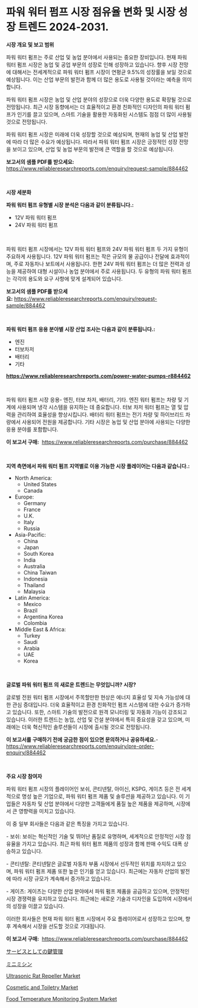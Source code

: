 <p><h1>파워 워터 펌프 시장 점유율 변화 및 시장 성장 트렌드 2024-2031.</h1></p><p><strong>시장 개요 및 보고 범위</strong></p>
<p><p>파워 워터 펌프는 주로 산업 및 농업 분야에서 사용되는 중요한 장비입니다. 현재 파워 워터 펌프 시장은 농업 및 공업 부문의 성장로 인해 성장하고 있습니다. 향후 시장 전망에 대해서는 전세계적으로 파워 워터 펌프 시장이 연평균 9.5%의 성장률을 보일 것으로 예상됩니다. 이는 산업 부문의 발전과 함께 더 많은 용도로 사용될 것이라는 예측을 의미합니다.</p><p>파워 워터 펌프 시장은 농업 및 산업 분야의 성장으로 더욱 다양한 용도로 확장될 것으로 전망됩니다. 최근 시장 동향에서는 더 효율적이고 환경 친화적인 디자인의 파워 워터 펌프가 인기를 끌고 있으며, 스마트 기술을 활용한 자동화된 시스템도 점점 더 많이 사용될 것으로 전망됩니다.</p><p>파워 워터 펌프 시장은 미래에 더욱 성장할 것으로 예상되며, 현재의 농업 및 산업 발전에 따라 더 많은 수요가 예상됩니다. 따라서 파워 워터 펌프 시장은 긍정적인 성장 전망을 보이고 있으며, 산업 및 농업 부문의 발전에 큰 역할을 할 것으로 예상됩니다.</p></p>
<p><strong>보고서의 샘플 PDF를 받으세요:</strong> <a href="https://www.reliableresearchreports.com/enquiry/request-sample/884462">https://www.reliableresearchreports.com/enquiry/request-sample/884462</a></p>
<p>&nbsp;</p>
<p><strong>시장 세분화</strong></p>
<p><strong>파워 워터 펌프 유형별 시장 분석은 다음과 같이 분류됩니다.:</strong></p>
<p><ul><li>12V 파워 워터 펌프</li><li>24V 파워 워터 펌프</li></ul></p>
<p>&nbsp;</p>
<p><p>파워 워터 펌프 시장에서는 12V 파워 워터 펌프와 24V 파워 워터 펌프 두 가지 유형이 주요하게 사용됩니다. 12V 파워 워터 펌프는 작은 규모의 물 공급이나 전달에 효과적이며, 주로 자동차나 보트에서 사용됩니다. 한편 24V 파워 워터 펌프는 더 많은 전력과 성능을 제공하여 대형 시설이나 농업 분야에서 주로 사용됩니다. 두 유형의 파워 워터 펌프는 각각의 용도와 요구 사항에 맞게 설계되어 있습니다.</p></p>
<p><strong>보고서의 샘플 PDF를 받으세요:</strong>&nbsp;<a href="https://www.reliableresearchreports.com/enquiry/request-sample/884462">https://www.reliableresearchreports.com/enquiry/request-sample/884462</a></p>
<p>&nbsp;</p>
<p><strong> 파워 워터 펌프 응용 분야별 시장 산업 조사는 다음과 같이 분류됩니다.:</strong></p>
<p><ul><li>엔진</li><li>터보차저</li><li>배터리</li><li>기타</li></ul></p>
<p><strong><a href="https://www.reliableresearchreports.com/power-water-pumps-r884462">https://www.reliableresearchreports.com/power-water-pumps-r884462</a></strong></p>
<p>&nbsp;</p>
<p><p>파워 워터 펌프 시장 응용- 엔진, 터보 차저, 배터리, 기타. 엔진 워터 펌프는 차량 및 기계에 사용되며 냉각 시스템을 유지하는 데 중요합니다. 터보 차저 워터 펌프는 열 및 압력을 관리하여 효율성을 향상시킵니다. 배터리 워터 펌프는 전기 차량 및 하이브리드 차량에서 사용되어 전원을 제공합니다. 기타 시장은 농업 및 산업 분야에 사용되는 다양한 응용 분야를 포함합니다.</p></p>
<p><strong>이 보고서 구매:</strong>&nbsp; <a href="https://www.reliableresearchreports.com/purchase/884462">https://www.reliableresearchreports.com/purchase/884462</a></p>
<p>&nbsp;</p>
<p><strong>지역 측면에서 파워 워터 펌프 지역별로 이용 가능한 시장 플레이어는 다음과 같습니다.:</strong></p>
<p><ul>
    <li>
        North America:
        <ul>
            <li>United States</li>
            <li>Canada</li>
        </ul>
    </li>
    <li>
        Europe:
        <ul>
            <li>Germany</li>
            <li>France</li>
            <li>U.K.</li>
            <li>Italy</li>
            <li>Russia</li>
        </ul>
    </li>
    <li>
        Asia-Pacific:
        <ul>
            <li>China</li>
            <li>Japan</li>
            <li>South Korea</li>
            <li>India</li>
            <li>Australia</li>
            <li>China Taiwan</li>
            <li>Indonesia</li>
            <li>Thailand</li>
            <li>Malaysia</li>
        </ul>
    </li>
    <li>
        Latin America:
        <ul>
            <li>Mexico</li>
            <li>Brazil</li>
            <li>Argentina Korea</li>
            <li>Colombia</li>
        </ul>
    </li>
    <li>
        Middle East & Africa:
        <ul>
            <li>Turkey</li>
            <li>Saudi</li>
            <li>Arabia</li>
            <li>UAE</li>
            <li>Korea</li>
        </ul>
    </li>
    </ul></p>
<p>&nbsp;</p>
<p><strong>글로벌 파워 워터 펌프 의 새로운 트렌드는 무엇입니까? 시장?</strong></p>
<p><p>글로벌 전원 워터 펌프 시장에서 주목할만한 현상은 에너지 효율성 및 지속 가능성에 대한 관심 증대입니다. 더욱 효율적이고 환경 친화적인 펌프 시스템에 대한 수요가 증가하고 있습니다. 또한, 스마트 기술의 발전으로 원격 모니터링 및 자동화 기능이 강조되고 있습니다. 이러한 트렌드는 농업, 산업 및 건설 분야에서 특히 중요성을 갖고 있으며, 미래에는 더욱 혁신적인 솔루션들이 시장에 출시될 것으로 전망됩니다.</p></p>
<p><strong>이 보고서를 구매하기 전에 궁금한 점이 있으면 문의하거나 공유하세요.</strong>- <a href="https://www.reliableresearchreports.com/enquiry/pre-order-enquiry/884462">https://www.reliableresearchreports.com/enquiry/pre-order-enquiry/884462</a></p>
<p>&nbsp;</p>
<p><strong>주요 시장 참여자</strong></p>
<p><p>파워 워터 펌프 시장의 플레이어인 보쉬, 콘티넨탈, 아이신, KSPG, 게이츠 등은 전 세계적으로 명성 높은 기업으로, 파워 워터 펌프 제품 및 솔루션을 제공하고 있습니다. 이 기업들은 자동차 및 산업 분야에서 다양한 고객들에게 품질 높은 제품을 제공하며, 시장에서 큰 영향력을 미치고 있습니다.</p><p>이 중 일부 회사들은 다음과 같은 특징을 가지고 있습니다.</p><p>- 보쉬: 보쉬는 혁신적인 기술 및 뛰어난 품질로 유명하며, 세계적으로 안정적인 시장 점유율을 가지고 있습니다. 최근 파워 워터 펌프 제품의 성장과 함께 판매 수익도 대폭 상승하고 있습니다.</p><p>- 콘티넨탈: 콘티넨탈은 글로벌 자동차 부품 시장에서 선두적인 위치를 차지하고 있으며, 파워 워터 펌프 제품 또한 높은 인기를 얻고 있습니다. 최근에는 자동차 산업의 발전에 따라 시장 규모가 계속해서 증가하고 있습니다.</p><p>- 게이츠: 게이츠는 다양한 산업 분야에서 파워 펌프 제품을 공급하고 있으며, 안정적인 시장 경쟁력을 유지하고 있습니다. 최근에는 새로운 기술과 디자인을 도입하여 시장에서의 성장을 이끌고 있습니다.</p><p>이러한 회사들은 현재 파워 워터 펌프 시장에서 주요 플레이어로서 성장하고 있으며, 향후 계속해서 시장을 선도할 것으로 기대됩니다.</p></p>
<p><strong>이 보고서 구매:</strong>&nbsp;&nbsp;<a href="https://www.reliableresearchreports.com/purchase/884462">https://www.reliableresearchreports.com/purchase/884462</a></p>
<p><p><a href="https://medium.com/@alexsania91/%E3%82%AD%E3%83%BC%E7%AE%A1%E7%90%86%E3%82%B5%E3%83%BC%E3%83%93%E3%82%B9%E5%B8%82%E5%A0%B4%E3%81%AE%E8%A6%8F%E6%A8%A1-%E5%B8%82%E5%A0%B4%E5%B1%95%E6%9C%9B%E3%81%A8%E5%B8%82%E5%A0%B4%E4%BA%88%E6%B8%AC-2024%E5%B9%B4%E3%81%8B%E3%82%892031%E5%B9%B4-00b2f42b14d2">サービスとしての鍵管理</a></p><p><a href="https://medium.com/@juliafadel1922/%E3%83%9F%E3%83%8B%E3%83%9F%E3%82%B7%E3%83%B3%E5%B8%82%E5%A0%B4-%E7%AB%B6%E4%BA%89%E5%88%86%E6%9E%90-%E5%B8%82%E5%A0%B4%E5%8B%95%E5%90%91-2031%E5%B9%B4%E3%81%BE%E3%81%A7%E3%81%AE%E4%BA%88%E6%B8%AC-2ac9a09f93b1">ミニミシン</a></p><p><a href="https://www.linkedin.com/pulse/ultrasonic-rat-repeller-market-comprehensive-assessment-vem3e?trackingId=RSA20rMY9TkbcOJnBaKndg%3D%3D">Ultrasonic Rat Repeller Market</a></p><p><a href="https://www.linkedin.com/pulse/decoding-cosmetic-toiletry-market-metrics-share-trends-growth-s0fme?trackingId=F%2BlJfVgCQtxUKo9z6xRBsA%3D%3D">Cosmetic and Toiletry Market</a></p><p><a href="https://github.com/dimitrishawkinswaynenp91rgz/Market-Research-Report-List-2/blob/main/food-temperature-monitoring-system-market.md">Food Temperature Monitoring System Market</a></p></p>